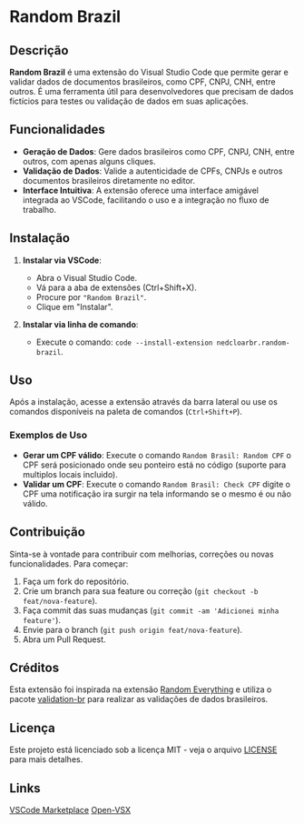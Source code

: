 # Random Brazil

## Descrição

**Random Brazil** é uma extensão do Visual Studio Code que permite gerar e validar dados de documentos brasileiros, como CPF, CNPJ, CNH, entre outros. É uma ferramenta útil para desenvolvedores que precisam de dados fictícios para testes ou validação de dados em suas aplicações.

## Funcionalidades

- **Geração de Dados**: Gere dados brasileiros como CPF, CNPJ, CNH, entre outros, com apenas alguns cliques.
- **Validação de Dados**: Valide a autenticidade de CPFs, CNPJs e outros documentos brasileiros diretamente no editor.
- **Interface Intuitiva**: A extensão oferece uma interface amigável integrada ao VSCode, facilitando o uso e a integração no fluxo de trabalho.

## Instalação

1. **Instalar via VSCode**:
   - Abra o Visual Studio Code.
   - Vá para a aba de extensões (Ctrl+Shift+X).
   - Procure por `"Random Brazil"`.
   - Clique em "Instalar".

2. **Instalar via linha de comando**:
   - Execute o comando: `code --install-extension nedcloarbr.random-brazil`.

## Uso

Após a instalação, acesse a extensão através da barra lateral ou use os comandos disponíveis na paleta de comandos (`Ctrl+Shift+P`).

### Exemplos de Uso

- **Gerar um CPF válido**: Execute o comando `Random Brasil: Random CPF` o CPF será posicionado onde seu ponteiro está no código (suporte para multiplos locais incluido).
- **Validar um CPF**: Execute o comando `Random Brasil: Check CPF` digite o CPF uma notificação ira surgir na tela informando se o mesmo é ou não válido.

## Contribuição

Sinta-se à vontade para contribuir com melhorias, correções ou novas funcionalidades. Para começar:

1. Faça um fork do repositório.
2. Crie um branch para sua feature ou correção (`git checkout -b feat/nova-feature`).
3. Faça commit das suas mudanças (`git commit -am 'Adicionei minha feature'`).
4. Envie para o branch (`git push origin feat/nova-feature`).
5. Abra um Pull Request.

## Créditos

Esta extensão foi inspirada na extensão [Random Everything](https://marketplace.visualstudio.com/items?itemName=helixquar.randomeverything) e utiliza o pacote [validation-br](https://www.npmjs.com/package/validation-br) para realizar as validações de dados brasileiros.

## Licença

Este projeto está licenciado sob a licença MIT - veja o arquivo [LICENSE](LICENSE) para mais detalhes.

## Links
[VSCode Marketplace](https://marketplace.visualstudio.com/items?itemName=nedcloarbr.random-brazil)
[Open-VSX](https://open-vsx.org/extension/nedcloarbr/random-brazil)